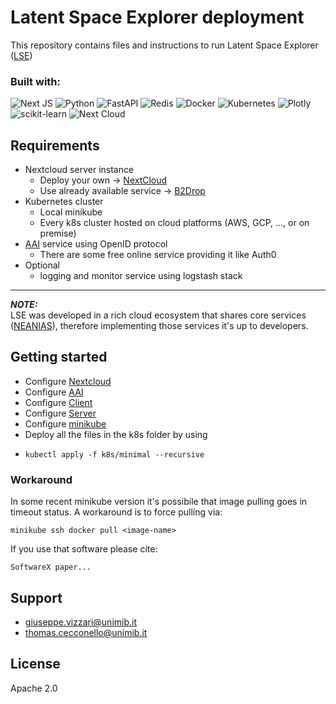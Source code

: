 # Latent Space Explorer deployment

This repository contains files and instructions to run Latent Space Explorer ([LSE](https://lse.neanias.eu))

### Built with:

![Next JS](https://img.shields.io/badge/Next-black?style=for-the-badge&logo=next.js&logoColor=white)
![Python](https://img.shields.io/badge/python-3670A0?style=for-the-badge&logo=python&logoColor=ffdd54)
![FastAPI](https://img.shields.io/badge/FastAPI-005571?style=for-the-badge&logo=fastapi)
![Redis](https://img.shields.io/badge/redis-%23DD0031.svg?style=for-the-badge&logo=redis&logoColor=white)
![Docker](https://img.shields.io/badge/docker-%230db7ed.svg?style=for-the-badge&logo=docker&logoColor=white)
![Kubernetes](https://img.shields.io/badge/kubernetes-%23326ce5.svg?style=for-the-badge&logo=kubernetes&logoColor=white)
![Plotly](https://img.shields.io/badge/Plotly-%233F4F75.svg?style=for-the-badge&logo=plotly&logoColor=white)
![scikit-learn](https://img.shields.io/badge/scikit--learn-%23F7931E.svg?style=for-the-badge&logo=scikit-learn&logoColor=white)
![Next Cloud](https://img.shields.io/badge/Next%20Cloud-0B94DE?style=for-the-badge&logo=nextcloud&logoColor=white)

## Requirements
- Nextcloud server instance
  - Deploy your own -> [NextCloud](https://nextcloud.com/)
  - Use already available service -> [B2Drop](https://marketplace.eosc-portal.eu/services/b2drop)
- Kubernetes cluster
  - Local minikube
  - Every k8s cluster hosted on cloud platforms (AWS, GCP, ..., or on premise)
- [AAI](https://docs.neanias.eu/projects/aai-service/en/latest/) service using OpenID protocol
  - There are some free online service providing it like Auth0
- Optional
  - logging and monitor service using logstash stack

---
**_NOTE:_** <br/>
LSE was developed in a rich cloud ecosystem that shares core services ([NEANIAS](https://docs.neanias.eu/en/latest/)), therefore implementing those services it's up to developers.
## Getting started
- Configure [Nextcloud](docs/config_Nextcloud.md)
- Configure [AAI](docs/config_AAI.md)
- Configure [Client](docs/config_client.md)
- Configure [Server](docs/config_server.md)
- Configure [minikube](docs/config_minikube.md)
- Deploy all the files in the k8s folder by using
- ```
  kubectl apply -f k8s/minimal --recursive
  ```

### Workaround
In some recent minikube version it's possibile that image pulling goes in timeout status. A workaround is to force pulling via:
```
minikube ssh docker pull <image-name>
```


If you use that software please cite:
```
SoftwareX paper...
```
## Support
- giuseppe.vizzari@unimib.it
- thomas.cecconello@unimib.it

## License
Apache 2.0